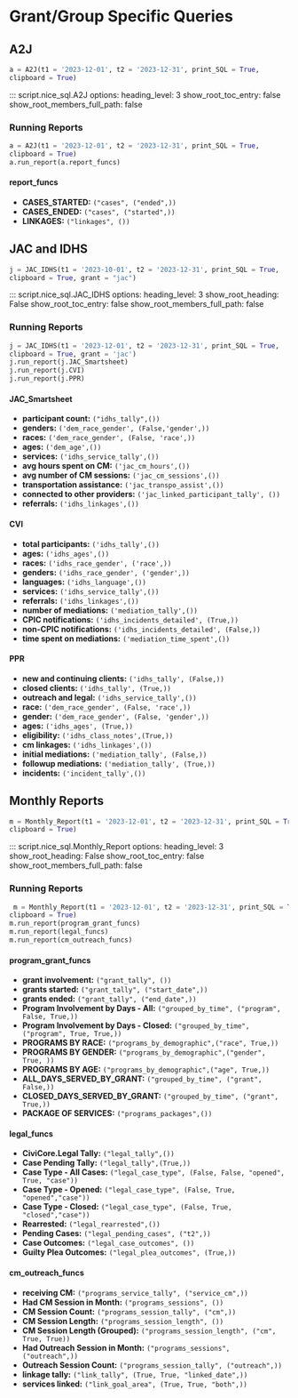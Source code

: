 # Grant/Group Specific Queries


## A2J

  ```py
  a = A2J(t1 = '2023-12-01', t2 = '2023-12-31', print_SQL = True, 
  clipboard = True)
  ```

::: script.nice_sql.A2J
    options:
      heading_level: 3
      show_root_toc_entry: false
      show_root_members_full_path: false

### Running Reports
  ```py
  a = A2J(t1 = '2023-12-01', t2 = '2023-12-31', print_SQL = True, 
  clipboard = True)
  a.run_report(a.report_funcs)
  ```
#### report_funcs
- **CASES_STARTED:** `("cases", ("ended",))`
- **CASES_ENDED:** `("cases", ("started",))`
- **LINKAGES:** `("linkages", ())`

## JAC and IDHS

  ```py
  j = JAC_IDHS(t1 = '2023-10-01', t2 = '2023-12-31', print_SQL = True, 
  clipboard = True, grant = "jac")
  ```

::: script.nice_sql.JAC_IDHS
    options:
      heading_level: 3
      show_root_heading: False
      show_root_toc_entry: false
      show_root_members_full_path: false

### Running Reports
  ```py
  j = JAC_IDHS(t1 = '2023-12-01', t2 = '2023-12-31', print_SQL = True, 
  clipboard = True, grant = 'jac')
  j.run_report(j.JAC_Smartsheet)
  j.run_report(j.CVI)
  j.run_report(j.PPR)
  ```

#### JAC_Smartsheet
- **participant count:** `("idhs_tally",())`
- **genders:** `('dem_race_gender', (False,'gender',))`
- **races:** `('dem_race_gender', (False, 'race',))`
- **ages:** `('dem_age',())`
- **services:** `('idhs_service_tally',())`
- **avg hours spent on CM:** `('jac_cm_hours',())`
- **avg number of CM sessions:** `('jac_cm_sessions',())`
- **transportation assistance:** `('jac_transpo_assist',())`
- **connected to other providers:** `('jac_linked_participant_tally', ())`
- **referrals:** `('idhs_linkages',())`

#### CVI

- **total participants:** `('idhs_tally',())`
- **ages:** `('idhs_ages',())`
- **races:** `('idhs_race_gender', ('race',))`
- **genders:** `('idhs_race_gender', ('gender',))`
- **languages:** `('idhs_language',())`
- **services:** `('idhs_service_tally',())`
- **referrals:** `('idhs_linkages',())`
- **number of mediations:** `('mediation_tally',())`
- **CPIC notifications:** `('idhs_incidents_detailed', (True,))`
- **non-CPIC notifications:** `('idhs_incidents_detailed', (False,))`
- **time spent on mediations:** `('mediation_time_spent',())`

#### PPR

- **new and continuing clients:** `('idhs_tally', (False,))`
- **closed clients:** `('idhs_tally', (True,))`
- **outreach and legal:** `('idhs_service_tally',())`
- **race:** `('dem_race_gender', (False, 'race',))`
- **gender:** `('dem_race_gender', (False, 'gender',))`
- **ages:** `('idhs_ages', (True,))`
- **eligibility:** `('idhs_class_notes',(True,))`
- **cm linkages:** `('idhs_linkages',())`
- **initial mediations:** `('mediation_tally', (False,))`
- **followup mediations:** `('mediation_tally', (True,))`
- **incidents:** `('incident_tally',())`


## Monthly Reports

  ```py
  m = Monthly_Report(t1 = '2023-12-01', t2 = '2023-12-31', print_SQL = True, 
  clipboard = True)
  ```

::: script.nice_sql.Monthly_Report
    options:
      heading_level: 3
      show_root_heading: False
      show_root_toc_entry: false
      show_root_members_full_path: false
### Running Reports
  ```py
   m = Monthly_Report(t1 = '2023-12-01', t2 = '2023-12-31', print_SQL = True, 
  clipboard = True)
  m.run_report(program_grant_funcs)
  m.run_report(legal_funcs)
  m.run_report(cm_outreach_funcs)
  ```

#### program_grant_funcs

- **grant involvement:** `("grant_tally", ())`
- **grants started:** `("grant_tally", ("start_date",))`
- **grants ended:** `("grant_tally", ("end_date",))`
- **Program Involvement by Days - All:** `("grouped_by_time", ("program", False, True,))`
- **Program Involvement by Days - Closed:** `("grouped_by_time", ("program", True, True,))`
- **PROGRAMS BY RACE:** `("programs_by_demographic",("race", True,))`
- **PROGRAMS BY GENDER:** `("programs_by_demographic",("gender", True, ))`
- **PROGRAMS BY AGE:** `("programs_by_demographic",("age", True,))`
- **ALL_DAYS_SERVED_BY_GRANT:** `("grouped_by_time", ("grant", False,))`
- **CLOSED_DAYS_SERVED_BY_GRANT:** `("grouped_by_time", ("grant", True,))`
- **PACKAGE OF SERVICES:** `("programs_packages",())`

#### legal_funcs

- **CiviCore.Legal Tally:** `("legal_tally",())`
- **Case Pending Tally:** `("legal_tally",(True,))`
- **Case Type - All Cases:** `("legal_case_type", (False, False, "opened", True, "case"))`
- **Case Type - Opened:** `("legal_case_type", (False, True, "opened","case"))`
- **Case Type - Closed:** `("legal_case_type", (False, True, "closed","case"))`
- **Rearrested:** `("legal_rearrested",())`
- **Pending Cases:** `("legal_pending_cases", ("t2",))`
- **Case Outcomes:** `("legal_case_outcomes", ())`
- **Guilty Plea Outcomes:** `("legal_plea_outcomes", (True,))`

#### cm_outreach_funcs

- **receiving CM:** `("programs_service_tally", ("service_cm",))`
- **Had CM Session in Month:** `("programs_sessions", ())`
- **CM Session Count:** `("programs_session_tally", ("cm",))`
- **CM Session Length:** `("programs_session_length", ())`
- **CM Session Length (Grouped):** `("programs_session_length", ("cm", True, True))`
- **Had Outreach Session in Month:** `("programs_sessions", ("outreach",))`
- **Outreach Session Count:** `("programs_session_tally", ("outreach",))`
- **linkage tally:** `("link_tally", (True, True, "linked_date",))`
- **services linked:** `("link_goal_area", (True, True, "both",))`
